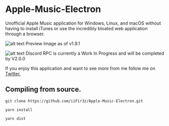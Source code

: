 # Apple-Music-Electron
Unofficial Apple Music application for Windows, Linux, and macOS without having to install iTunes or use the incredibly bloated web application through a browser.

![alt text](https://i.imgur.com/I8xkFiM.png "Preview Image as of v1.9.1")
Preview Image as of v1.9.1

![alt text](https://i.imgur.com/ChgilDN.png "Preview Image of WIP Discord RPC support")
Discord RPC is currently a Work In Progress and will be completed by V2.0.0

If you enjoy this application and want to see more from me follow me on [Twitter.](https://www.twitter.com/cryptofyre)

## Compiling from source.
```
git clone https://github.com/iiFir3z/Apple-Music-Electron.git

yarn install

yarn dist
```

